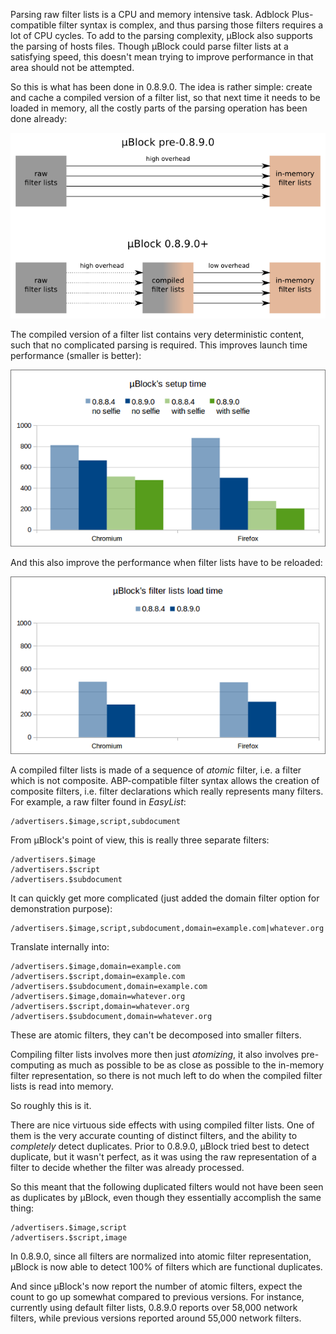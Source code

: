 Parsing raw filter lists is a CPU and memory intensive task. Adblock Plus-compatible filter syntax is complex, and thus parsing those filters requires a lot of CPU cycles. To add to the parsing complexity, µBlock also supports the parsing of hosts files. Though µBlock could parse filter lists at a satisfying speed, this doesn't mean trying to improve performance in that area should not be attempted.

So this is what has been done in 0.8.9.0. The idea is rather simple: create and cache a compiled version of a filter list, so that next time it needs to be loaded in memory, all the costly parts of the parsing operation has been done already:

![Figure 1](https://raw.githubusercontent.com/gorhill/uBlock/master/doc/benchmarks/setup-performance-internals.png)

The compiled version of a filter list contains very deterministic content, such that no complicated parsing is required. This improves launch time performance (smaller is better):

![Figure 2](https://raw.githubusercontent.com/gorhill/uBlock/master/doc/benchmarks/setup-performance-0.8.9.0.png)

And this also improve the performance when filter lists have to be reloaded:

![Figure 3](https://raw.githubusercontent.com/gorhill/uBlock/master/doc/benchmarks/filters-load-performance-0.8.9.0.png)

A compiled filter lists is made of a sequence of _atomic_ filter, i.e. a filter which is not composite. ABP-compatible filter syntax allows the creation of composite filters, i.e. filter declarations which really represents many filters. For example, a raw filter found in _EasyList_:

    /advertisers.$image,script,subdocument

From µBlock's point of view, this is really three separate filters:

    /advertisers.$image
    /advertisers.$script
    /advertisers.$subdocument

It can quickly get more complicated (just added the domain filter option for demonstration purpose):

    /advertisers.$image,script,subdocument,domain=example.com|whatever.org

Translate internally into:

    /advertisers.$image,domain=example.com
    /advertisers.$script,domain=example.com
    /advertisers.$subdocument,domain=example.com
    /advertisers.$image,domain=whatever.org
    /advertisers.$script,domain=whatever.org
    /advertisers.$subdocument,domain=whatever.org

These are atomic filters, they can't be decomposed into smaller filters.

Compiling filter lists involves more then just _atomizing_, it also involves pre-computing as much as possible to be as close as possible to the in-memory filter representation, so there is not much left to do when the compiled filter lists is read into memory.

So roughly this is it.

There are nice virtuous side effects with using compiled filter lists. One of them is the very accurate counting of distinct filters, and the ability to _completely_ detect duplicates. Prior to 0.8.9.0, µBlock tried best to detect duplicate, but it wasn't perfect, as it was using the raw representation of a filter to decide whether the filter was already processed.

So this meant that the following duplicated filters would not have been seen as duplicates by µBlock, even though they essentially accomplish the same thing:

    /advertisers.$image,script
    /advertisers.$script,image

In 0.8.9.0, since all filters are normalized into atomic filter representation, µBlock is now able to detect 100% of filters which are functional duplicates.

And since µBlock's now report the number of atomic filters, expect the count to go up somewhat compared to previous versions. For instance, currently using default filter lists, 0.8.9.0 reports over 58,000 network filters, while previous versions reported around 55,000 network filters.
